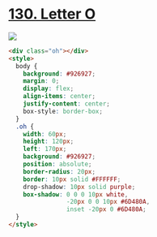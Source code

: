 # [130. Letter O](https://cssbattle.dev/play/130)

![](https://cssbattle.dev/targets/130.png)

```HTML
<div class="oh"></div>
<style>
  body {
    background: #926927;
    margin: 0;
    display: flex;
    align-items: center;
    justify-content: center;
    box-style: border-box;
  }
  .oh {
    width: 60px;
    height: 120px;
    left: 170px;
    background: #926927;
    position: absolute;
    border-radius: 20px;
    border: 10px solid #FFFFFF;
    drop-shadow: 10px solid purple;
    box-shadow: 0 0 0 10px white,
                -20px 0 0 10px #6D480A,
                inset -20px 0 #6D480A;
  }
</style>
```
